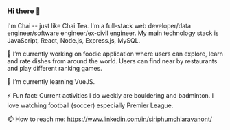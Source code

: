 ### Hi there 👋

I'm Chai -- just like Chai Tea. I'm a full-stack web developer/data engineer/software engineer/ex-civil engineer. My main technology stack is JavaScript, React, Node.js, Express.js, MySQL.

🔭 I’m currently working on foodie application where users can explore, learn and rate dishes from around the world. Users can find near by restaurants and play different ranking games.

🌱 I’m currently learning VueJS.

⚡ Fun fact: Current activities I do weekly are bouldering and badminton. I love watching football (soccer) especially Premier League.

📫 How to reach me: https://www.linkedin.com/in/siriphumchiaravanont/
<!--
**S-Chiaravanont/S-Chiaravanont** is a ✨ _special_ ✨ repository because its `README.md` (this file) appears on your GitHub profile.

Here are some ideas to get you started:

- 🔭 I’m currently working on ...
- 🌱 I’m currently learning ...
- 👯 I’m looking to collaborate on ...
- 🤔 I’m looking for help with ...
- 💬 Ask me about ...
- 📫 How to reach me: ...
- 😄 Pronouns: ...
- ⚡ Fun fact: ...
-->
